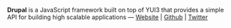 **Drupal** is a JavaScript framework built on top of YUI3 that provides a simple API for building high scalable applications &mdash; [Website](http://alloyui.com/) | [Github](http://github.com/liferay/alloy-ui) | [Twitter](http://twitter.com/alloyui)